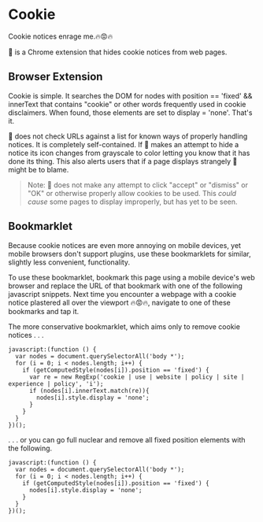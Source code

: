 # Cookie
Cookie notices enrage me.:fire::rage::fire:  

:cookie: is a Chrome extension that hides cookie notices from web pages.

## Browser Extension

Cookie is simple. It searches the DOM for nodes with position == 'fixed' && innerText that contains "cookie" or other words frequently used in cookie disclaimers. When found, those elements are set to display = 'none'. That's it.

:cookie: does not check URLs against a list for known ways of properly handling notices. It is completely self-contained. If :cookie: makes an attempt to hide a notice its icon changes from grayscale to color letting you know that it has done its thing. This also alerts users that if a page displays strangely :cookie: might be to blame.

> Note: :cookie: does not make any attempt to click "accept" or "dismiss" or "OK" or otherwise properly allow cookies to be used. This *could cause* some pages to display improperly, but has yet to be seen.

## Bookmarklet

Because cookie notices are even more annoying on mobile devices, yet mobile browsers don't support plugins, use these bookmarklets for similar, slightly less convenient, functionality.

To use these bookmarklet, bookmark this page using a mobile device's web browser and replace the URL of that bookmark with one of the following javascript snippets. Next time you encounter a webpage with a cookie notice plastered all over the viewport :fire::rage::fire:, navigate to one of these bookmarks and tap it.

The more conservative bookmarklet, which aims only to remove cookie notices . . .

```
javascript:(function () {
  var nodes = document.querySelectorAll('body *');
  for (i = 0; i < nodes.length; i++) {
    if (getComputedStyle(nodes[i]).position == 'fixed') {
      var re = new RegExp('cookie | use | website | policy | site | experience | policy', 'i');
      if (nodes[i].innerText.match(re)){
        nodes[i].style.display = 'none';
      }
    }
  }
})();
```

. . . or you can go full nuclear and remove all fixed position elements with the following.

```
javascript:(function () {
  var nodes = document.querySelectorAll('body *');
  for (i = 0; i < nodes.length; i++) {
    if (getComputedStyle(nodes[i]).position == 'fixed') {
      nodes[i].style.display = 'none';
    }
  }
})();
```
